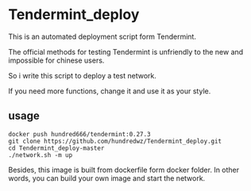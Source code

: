 # Tendermint_deploy
This is an automated deployment script form Tendermint.

The official methods for testing Tendermint is unfriendly to the new and impossible for chinese users.

So i write this script to deploy a test network.

If you need more functions, change it and use it as your style.

## usage
```
docker push hundred666/tendermint:0.27.3
git clone https://github.com/hundredwz/Tendermint_deploy.git
cd Tendermint_deploy-master
./network.sh -m up
```

Besides, this image is built from dockerfile form docker folder. In other words, you can build your own image and start the network.
